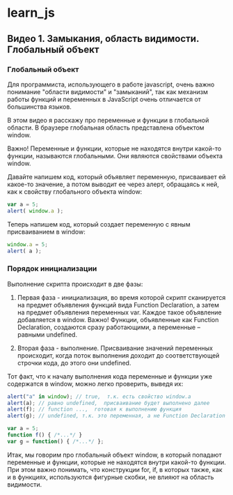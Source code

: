 # learn_js

## Видео 1. Замыкания, область видимости. Глобальный объект

### Глобальный объект

Для программиста, использующего в работе javascript, очень важно понимание "области видимости" и "замыканий",
так как механизм работы функций и переменных в JavaScript очень отличается от большинства языков.

В этом видео я расскажу про переменные и функции в глобальной области. В браузере глобальная область представлена объектом window. 

Важно! Переменные и функции, которые не находятся внутри какой-то функции, называются глобальными. Они являются свойствами объекта window.

Давайте напишем код, который объявляет переменную, присваивает ей какое-то значение, а потом выводит ее через алерт, обращаясь к ней, как к свойству глобального объекта window:

```javascript
var a = 5;
alert( window.a );
```

Теперь напишем код, который создает переменную с явным присваиванием в window:
```javascript
window.a = 5;
alert( a );
```

###  Порядок инициализации

Выполнение скрипта происходит в две фазы:

1. Первая фаза - инициализация, во время которой скрипт сканируется на предмет объявления функций вида Function Declaration, а затем на предмет объявления переменных var. Каждое такое объявление добавляется в window. Важно! Функции, объявленные как Function Declaration, создаются сразу работающими, а переменные – равными undefined.

2. Вторая фаза - выполнение. Присваивание значений переменных происходит, когда поток выполнения доходит до соответствующей строчки кода, до этого они undefined.

Тот факт, что к началу выполнения кода переменные и функции уже содержатся в window, можно легко проверить, выведя их:

```javascript
alert("a" in window); // true,  т.к. есть свойство window.a
alert(a); // равно undefined,  присваивание будет выполнено далее
alert(f); // function ...,  готовая к выполнению функция
alert(g); // undefined, т.к. это переменная, а не Function Declaration

var a = 5;
function f() { /*...*/ }
var g = function() { /*...*/ };
```
Итак, мы говорим про глобальный объект window, в который попадают переменные и функции, которые не находятся внутри какой-то функции. При этом важно понимать, что конструкции for, if, в которых также, как и в функциях, используются фигурные скобки, не влияют на область видимости.





